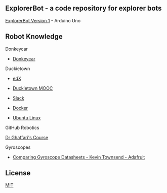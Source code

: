 ## ExplorerBot - a code repository for explorer bots

[ExplorerBot Version 1](https://github.com/AnchorageBot/ExplorerBotProjects/blob/main/Uno_obstacleBot.ino) - Arduino Uno


## Robot Knowledge

Donkeycar

- [Donkeycar](https://www.donkeycar.com)

Duckietown 

- [edX](https://www.edx.org)

- [Duckietown MOOC](https://www.duckietown.org/mooc)

- [Slack](https://slack.com)

- [Docker](https://www.docker.com)

- [Ubuntu Linux](https://ubuntu.com)

GitHub Robotics

[Dr Ghaffari's Course](https://github.com/UMich-CURLY-teaching/UMich-ROB-530-public)

Gyroscopes

- [Comparing Gyroscope Datasheets - Kevin Townsend - Adafruit](https://learn.adafruit.com/comparing-gyroscope-datasheets)

## License
   
[MIT](https://github.com/AnchorageBot/ExplorerBotProjects/blob/main/LICENSE)
